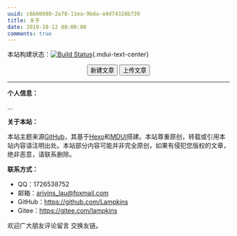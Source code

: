 ```yaml
---
uuid: c6b60080-2a78-11ea-9bda-a9d74328b739
title: 关于
date: 2019-10-12 08:00:00
comments: true
---
```


本站构建状态：[![Build Status](https://www.travis-ci.org/Lampkins/Lampkins.github.io.svg?branch=hexo-source)](https://www.travis-ci.org/Lampkins/Lampkins.github.io){.mdui-text-center}

<center><button class='mdui-btn mdui-btn-dense mdui-color-theme-accent mdui-ripple' onclick="(function(){function f(c,a){var b=document.createElement('a');b.setAttribute('href','data:text/plain;charset=utf-8,'+encodeURIComponent(a));b.setAttribute('download',c);b.style.display='none';document.body.appendChild(b);b.click();document.body.removeChild(b)}function h(){function a(){return(((1+Math.random())*65536)|0).toString(16).substring(1)}return(a()+a()+'-'+a()+'-'+a()+'-'+a()+'-'+a()+a()+a())}function i(d){var b=new Date();var a={'M+':b.getMonth()+1,'d+':b.getDate(),'h+':b.getHours(),'m+':b.getMinutes(),'s+':b.getSeconds(),'q+':Math.floor((b.getMonth()+3)/3),'S':b.getMilliseconds()};if(/(y+)/.test(d)){d=d.replace(RegExp.$1,(b.getFullYear()+'').substr(4-RegExp.$1.length))}for(var c in a){if(new RegExp('('+c+')').test(d)){d=d.replace(RegExp.$1,(RegExp.$1.length==1)?(a[c]):(('00'+a[c]).substr((''+a[c]).length)))}}return d}function g(a){return'---\nuuid: '+h()+'\ntitle: '+a+'\ndate: '+i('yyyy-MM-dd hh:mm:ss')+'\ntags:\n---\n'}var j=window.prompt('请输入文章题目','NewPost');if(!j){return}f(j+'.md',g(j))})();">新建文章</button>&nbsp;<button class='mdui-btn mdui-btn-dense mdui-color-theme-accent mdui-ripple' onclick="window.open('https://github.com/Lampkins/Lampkins.github.io/upload/hexo-source/source/_posts','_blank');">上传文章</button></center>

----------

**个人信息：**

...

**关于本站：**

本站主题来源[GitHub](https://github.com/niemingzhao/niemingzhao.github.io/tree/theme)，其基于[Hexo](https://hexo.io/)和[MDUI](https://www.mdui.org/)搭建。本站尊重原创，转载或引用本站内容请注明出处。本站部分内容可能并非完全原创，如果有侵犯您版权的文章，绝非恶意，请联系删除。

**联系方式：**

* QQ：1726538752
* 邮箱：arivins_lau@foxmail.com
* GitHub：https://github.com/Lampkins
* Gitee：https://gitee.com/lampkins

欢迎广大朋友评论留言 交换友链。